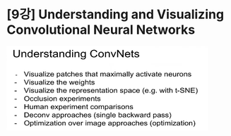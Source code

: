 # [9강] Understanding and Visualizing Convolutional Neural Networks

 <img src="md-images/image-20220321122838442.png" alt="image-20220321122838442" style="zoom:55%;" />



























